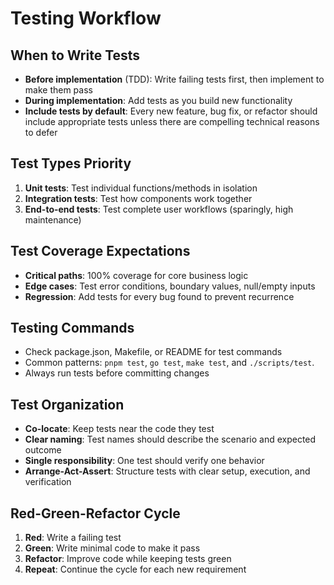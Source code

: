 # Testing Workflow

## When to Write Tests

- **Before implementation** (TDD): Write failing tests first, then implement to make them pass
- **During implementation**: Add tests as you build new functionality
- **Include tests by default**: Every new feature, bug fix, or refactor should include appropriate tests unless there are compelling technical reasons to defer

## Test Types Priority

1. **Unit tests**: Test individual functions/methods in isolation
2. **Integration tests**: Test how components work together
3. **End-to-end tests**: Test complete user workflows (sparingly, high maintenance)

## Test Coverage Expectations

- **Critical paths**: 100% coverage for core business logic
- **Edge cases**: Test error conditions, boundary values, null/empty inputs
- **Regression**: Add tests for every bug found to prevent recurrence

## Testing Commands

- Check package.json, Makefile, or README for test commands
- Common patterns: `pnpm test`, `go test`, `make test`, and `./scripts/test`.
- Always run tests before committing changes

## Test Organization

- **Co-locate**: Keep tests near the code they test
- **Clear naming**: Test names should describe the scenario and expected outcome
- **Single responsibility**: One test should verify one behavior
- **Arrange-Act-Assert**: Structure tests with clear setup, execution, and verification

## Red-Green-Refactor Cycle

1. **Red**: Write a failing test
2. **Green**: Write minimal code to make it pass
3. **Refactor**: Improve code while keeping tests green
4. **Repeat**: Continue the cycle for each new requirement
